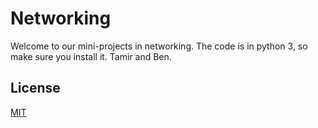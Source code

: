 # Networking

Welcome to our mini-projects in networking.
The code is in python 3, so make sure you install it.
Tamir and Ben.


## License
[MIT](https://choosealicense.com/licenses/mit/)
